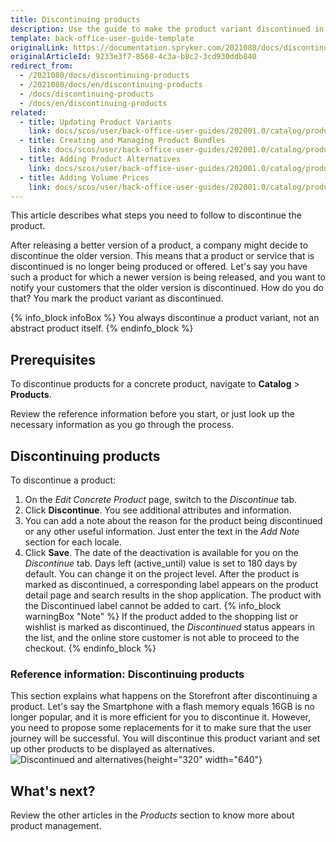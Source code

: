 ```yaml
---
title: Discontinuing products
description: Use the guide to make the product variant discontinued in the Back Office.
template: back-office-user-guide-template
originalLink: https://documentation.spryker.com/2021080/docs/discontinuing-products
originalArticleId: 9233e3f7-8568-4c3a-b8c2-3cd930ddb840
redirect_from:
  - /2021080/docs/discontinuing-products
  - /2021080/docs/en/discontinuing-products
  - /docs/discontinuing-products
  - /docs/en/discontinuing-products
related:
  - title: Updating Product Variants
    link: docs/scos/user/back-office-user-guides/202001.0/catalog/products/concrete-products/updating-product-variants.html
  - title: Creating and Managing Product Bundles
    link: docs/scos/user/back-office-user-guides/202001.0/catalog/products/managing-products/creating-and-managing-product-bundles.html
  - title: Adding Product Alternatives
    link: docs/scos/user/back-office-user-guides/202001.0/catalog/products/managing-products/adding-product-alternatives.html
  - title: Adding Volume Prices
    link: docs/scos/user/back-office-user-guides/202001.0/catalog/products/managing-products/adding-volume-prices.html
---
```


This article describes what steps you need to follow to discontinue the product.

After releasing a better version of a product, a company might decide to discontinue the older version.
This means that a product or service that is discontinued is no longer being produced or offered.
Let's say you have such a product for which a newer version is being released, and you want to notify your customers that the older version is discontinued. How do you do that? You mark the product variant as discontinued.

{% info_block infoBox %}
You always discontinue a product variant, not an abstract product itself.
{% endinfo_block %}

## Prerequisites
 
 To discontinue products for a concrete product, navigate to **Catalog** > **Products**.
 
 Review the reference information before you start, or just look up the necessary information as you go through the process.

## Discontinuing products

To discontinue a product:
1. On the *Edit Concrete Product* page, switch to the *Discontinue* tab. 
2. Click **Discontinue**.
    You see additional attributes and information.
3. You can add a note about the reason for the product being discontinued or any other useful information. Just enter the text in the *Add Note* section for each locale.
4. Click **Save**.
The date of the deactivation is available for you on the *Discontinue* tab.
Days left (active_until) value is set to 180 days by default. You can change it on the project level.
After the product is marked as discontinued, a corresponding label appears on the product detail page and search results in the shop application.
The product with the Discontinued label cannot be added to cart.
{% info_block warningBox "Note" %}
If the product added to the shopping list or wishlist is marked as discontinued, the *Discontinued* status appears in the list, and the online store customer is not able to proceed to the checkout.
{% endinfo_block %}

### Reference information: Discontinuing products
 
 This section explains what happens on the Storefront after discontinuing a product.
Let's say the Smartphone with a flash memory equals 16GB is no longer popular, and it is more efficient for you to discontinue it. However, you need to propose some replacements for it to make sure that the user journey will be successful.
You will discontinue this product variant and set up other products to be displayed as alternatives. 
![Discontinued and alternatives](https://spryker.s3.eu-central-1.amazonaws.com/docs/User+Guides/Back+Office+User+Guides/Products/Products/Managing+products/Products:+Reference+Information/Discontinued-and-Alternative.gif){height="320" width="640"}

## What's next?

Review the other articles in the _Products_ section to know more about product management.

